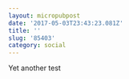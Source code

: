 ```yaml
---
layout: micropubpost
date: '2017-05-03T23:43:23.081Z'
title: ''
slug: '85403'
category: social
---
```

Yet another test
